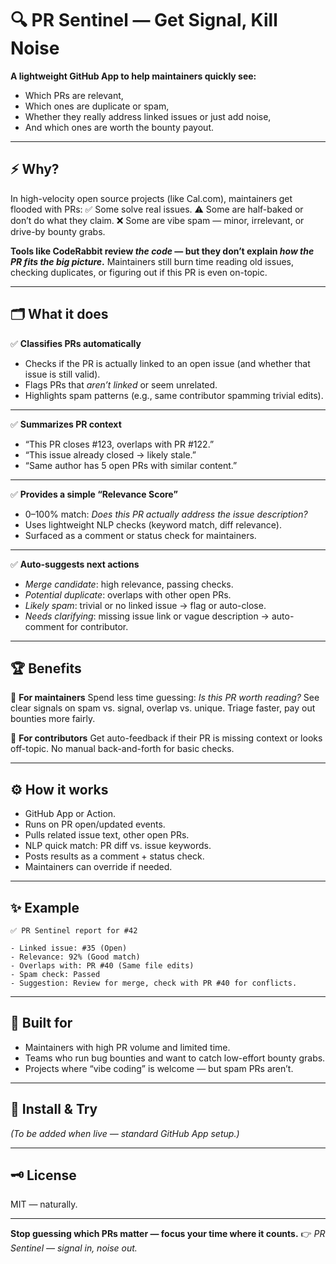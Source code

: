 # 🔍 PR Sentinel — Get Signal, Kill Noise

**A lightweight GitHub App to help maintainers quickly see:**

* Which PRs are relevant,
* Which ones are duplicate or spam,
* Whether they really address linked issues or just add noise,
* And which ones are worth the bounty payout.

---

## ⚡️ Why?

In high-velocity open source projects (like Cal.com), maintainers get flooded with PRs:
✅ Some solve real issues.
⚠️ Some are half-baked or don’t do what they claim.
❌ Some are vibe spam — minor, irrelevant, or drive-by bounty grabs.

**Tools like CodeRabbit review *the code* — but they don’t explain *how the PR fits the big picture*.**
Maintainers still burn time reading old issues, checking duplicates, or figuring out if this PR is even on-topic.

---

## 🗂️ What it does

✅ **Classifies PRs automatically**

* Checks if the PR is actually linked to an open issue (and whether that issue is still valid).
* Flags PRs that *aren’t linked* or seem unrelated.
* Highlights spam patterns (e.g., same contributor spamming trivial edits).

---

✅ **Summarizes PR context**

* “This PR closes #123, overlaps with PR #122.”
* “This issue already closed → likely stale.”
* “Same author has 5 open PRs with similar content.”

---

✅ **Provides a simple “Relevance Score”**

* 0–100% match: *Does this PR actually address the issue description?*
* Uses lightweight NLP checks (keyword match, diff relevance).
* Surfaced as a comment or status check for maintainers.

---

✅ **Auto-suggests next actions**

* *Merge candidate*: high relevance, passing checks.
* *Potential duplicate*: overlaps with other open PRs.
* *Likely spam*: trivial or no linked issue → flag or auto-close.
* *Needs clarifying*: missing issue link or vague description → auto-comment for contributor.

---

## 🏆 Benefits

🔹 **For maintainers**
Spend less time guessing: *Is this PR worth reading?*
See clear signals on spam vs. signal, overlap vs. unique.
Triage faster, pay out bounties more fairly.

🔹 **For contributors**
Get auto-feedback if their PR is missing context or looks off-topic.
No manual back-and-forth for basic checks.

---

## ⚙️ How it works

* GitHub App or Action.
* Runs on PR open/updated events.
* Pulls related issue text, other open PRs.
* NLP quick match: PR diff vs. issue keywords.
* Posts results as a comment + status check.
* Maintainers can override if needed.

---

## ✨ Example

```
✅ PR Sentinel report for #42

- Linked issue: #35 (Open)
- Relevance: 92% (Good match)
- Overlaps with: PR #40 (Same file edits)
- Spam check: Passed
- Suggestion: Review for merge, check with PR #40 for conflicts.
```

---

## 📣 Built for

* Maintainers with high PR volume and limited time.
* Teams who run bug bounties and want to catch low-effort bounty grabs.
* Projects where “vibe coding” is welcome — but spam PRs aren’t.

---

## 📌 Install & Try

*(To be added when live — standard GitHub App setup.)*

---

## 🗝️ License

MIT — naturally.

---

**Stop guessing which PRs matter — focus your time where it counts.**
👉 *PR Sentinel — signal in, noise out.*

